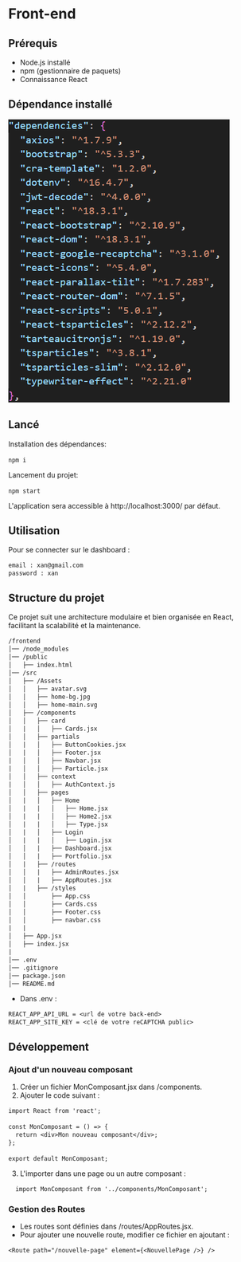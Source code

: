 # Front-end

## Prérequis

- Node.js installé
- npm (gestionnaire de paquets)
- Connaissance React

## Dépendance installé

<img src="../ressources/dependenciesFRONT.png">

## Lancé

Installation des dépendances:

`npm i`

Lancement du projet:

`npm start`

L'application sera accessible à http://localhost:3000/ par défaut.

## Utilisation

Pour se connecter sur le dashboard :

```
email : xan@gmail.com
password : xan
```

## Structure du projet

Ce projet suit une architecture modulaire et bien organisée en React, facilitant la scalabilité et la maintenance.

```
/frontend
│── /node_modules
│── /public
│   ├── index.html
│── /src
│   ├── /Assets
│   │   ├── avatar.svg
│   │   ├── home-bg.jpg
│   │   ├── home-main.svg
│   ├── /components
│   │   ├── card
│   |   │   ├── Cards.jsx
│   │   ├── partials
│   |   │   ├── ButtonCookies.jsx
│   |   │   ├── Footer.jsx
|   │   │   ├── Navbar.jsx
|   │   │   ├── Particle.jsx
│   │   ├── context
|   │   │   ├── AuthContext.js
│   │   ├── pages
│   |   │   ├── Home
│   |   |   │   ├── Home.jsx
│   |   |   │   ├── Home2.jsx
│   |   |   │   ├── Type.jsx
│   |   │   ├── Login
│   |   |   │   ├── Login.jsx
│   │   |   ├── Dashboard.jsx
│   │   |   ├── Portfolio.jsx
│   |   ├── /routes
│   │   |   ├── AdminRoutes.jsx
│   │   |   ├── AppRoutes.jsx
│   |   ├── /styles
│   │       ├── App.css
│   │       ├── Cards.css
│   │       ├── Footer.css
│   │       ├── navbar.css
|   |
│   ├── App.jsx
│   ├── index.jsx
|
│── .env
│── .gitignore
│── package.json
│── README.md

```

- Dans .env :

```
REACT_APP_API_URL = <url de votre back-end>
REACT_APP_SITE_KEY = <clé de votre reCAPTCHA public>
```

## Développement

### Ajout d'un nouveau composant

1. Créer un fichier MonComposant.jsx dans /components.
2. Ajouter le code suivant :

```
import React from 'react';

const MonComposant = () => {
  return <div>Mon nouveau composant</div>;
};

export default MonComposant;
```

3.  L'importer dans une page ou un autre composant :

```
  import MonComposant from '../components/MonComposant';
```

### Gestion des Routes

- Les routes sont définies dans /routes/AppRoutes.jsx.
- Pour ajouter une nouvelle route, modifier ce fichier en ajoutant :

```
<Route path="/nouvelle-page" element={<NouvellePage />} />
```
